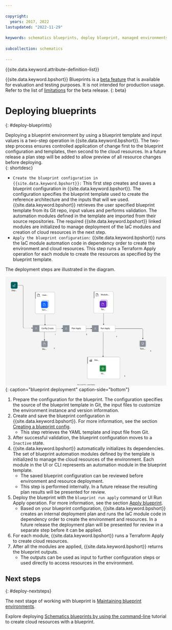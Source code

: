 ```yaml
---

copyright:
  years: 2017, 2022
lastupdated: "2022-11-29"

keywords: schematics blueprints, deploy blueprint, managed environments

subcollection: schematics

---
```


{{site.data.keyword.attribute-definition-list}}

{{site.data.keyword.bpshort}} Blueprints is a [beta feature](/docs/schematics?topic=schematics-bp-beta-limitations) that is available for evaluation and testing purposes. It is not intended for production usage. Refer to the list of [limitations](/docs/schematics?topic=schematics-bp-beta-limitations#sc-bp-beta-limitation) for the beta release.
{: beta}

# Deploying blueprints
{: #deploy-blueprints}

Deploying a blueprint environment by using a blueprint template and input values is a two-step operation in {{site.data.keyword.bpshort}}. The two-step process ensures controlled application of change first to the blueprint configuration and templates, then second to the cloud resources. In a future release a plan step will be added to allow preview of all resource changes before deploying.   
{: shortdesc} 
- `Create the blueprint configuration in {{site.data.keyword.bpshort}}:` This first step creates and saves a blueprint configuration in {{site.data.keyword.bpshort}}. The configuration specifies the blueprint template used to create the reference architecture and the inputs that will we used. {{site.data.keyword.bpshort}} retrieves the user specified blueprint template from its Git repo, input values and performs validation. The automation modules defined in the template are imported from their source repositories. The required {{site.data.keyword.bpshort}} linked modules are initialized to manage deployment of the IaC modules and creation of cloud resources in the next step.
- `Apply the blueprint configuration:` {{site.data.keyword.bpshort}} runs the IaC module automation code in dependency order to create the environment and cloud resources. This step runs a Terraform Apply operation for each module to create the resources as specified by the blueprint template.       

The deployment steps are illustrated in the diagram.

![blueprint deployment](/images/new/sc-bp-deploy.svg){: caption="blueprint deployment" caption-side="bottom"}

1. Prepare the configuration for the blueprint. The configuration specifies the source of the blueprint template in Git, the input files to customize the environment instance and version information.  
2. Create and save the blueprint configuration in {{site.data.keyword.bpshort}}. For more information, see the section [Creating a blueprint config](/docs/schematics?topic=schematics-create-blueprint-config).
    - This step retrieves the YAML template and input file from Git. 
3. After successful validation, the blueprint configuration moves to a `Inactive` state.  
4. {{site.data.keyword.bpshort}} automatically initializes its dependencies. The set of blueprint automation modules defined by the template is initialized to manage the cloud resources of the environment. Each module in the UI or CLI represents an automation module in the blueprint template. 
    - The saved blueprint configuration can be reviewed before environment and resource deployment. 
    - This step is performed internally. In a future release the resulting plan results will be presented for review.     
5. Deploy the blueprint with the `blueprint run apply` command or UI Run Apply operation. For more information, see the section [Apply blueprint](/docs/schematics?topic=schematics-apply-blueprint). 
    - Based on your blueprint configuration, {{site.data.keyword.bpshort}} creates an internal deployment plan and runs the IaC module code in dependency order to create the environment and resources. In a future release the deployment plan will be presented for review in a separate step before it can be applied. 
6. For each module, {{site.data.keyword.bpshort}} runs a Terraform Apply to create cloud resources. 
7. After all the modules are applied, {{site.data.keyword.bpshort}} returns the blueprint outputs. 
    - The outputs can be used as input to further configuration steps or used directly to access resources in the environment.   

## Next steps
{: #deploy-nextsteps}

The next stage of working with blueprint is [Maintaining blueprint environments](/docs/schematics?topic=schematics-update-op-blueprints).

Explore deploying [Schematics blueprints by using the command-line](/docs/schematics?topic=schematics-deploy-schematics-blueprint-cli) tutorial to create cloud resources with a blueprint.
